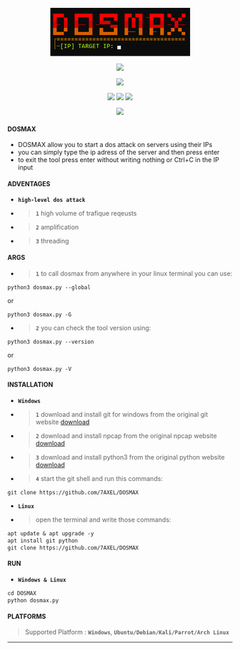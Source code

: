 <!-- DOSMAX -->
<p align='center'>
  <img src="https://github.com/7AXEL/DOSMAX/blob/main/img/logo.png"></img>
</p>
<p align='center'>
    <img src="https://img.shields.io/badge/DOSMAX-bg?style=for-the-badge;"></img>
</p>
<p align="center">
  <img src="https://img.shields.io/badge/DOS ATTACK TOOL V2.0-orange?style=for-the-badge;"></img>
</p>
<p align='center'>
  <img src="https://img.shields.io/badge/Author-A.X.E.L-red?style=flat-square;"></img>
  <img src="https://img.shields.io/badge/Open Source-Yes-magenta?style=flat-square;"></img>
  <img src="https://img.shields.io/badge/Written In-PYTHON-cyan?style=flat-square;"></img>
</p>
<p align='center'>
    <img src="https://img.shields.io/badge/DISCLAIMER-purple?style=for-the-badge;"></img>

#### DOSMAX
- DOSMAX allow you to start a dos attack on servers using their IPs
- you can simply type the ip adress of the server and then press enter
- to exit the tool press enter without writing nothing or Ctrl+C in the IP input
#### ADVENTAGES
- **`high-level dos attack`**
- > **`1`** high volume of trafique reqeusts
- > **`2`** amplification
- > **`3`** threading
#### ARGS
- > **`1`** to call dosmax from anywhere in your linux terminal you can use:
```
python3 dosmax.py --global
```
or
```
python3 dosmax.py -G
```
- > **`2`** you can check the tool version using:
```
python3 dosmax.py --version
```
or
```
python3 dosmax.py -V
```
#### INSTALLATION
- **`Windows`**
- > **`1`** download and install git for windows from the original git website <a href='https://gitforwindows.org/'>download</a>
- > **`2`** download and install npcap from the original npcap website <a href='https://npcap.com/#download'>download</a>
- > **`3`** download and install python3 from the original python website <a href='https://python.org'>download</a>
- > **`4`** start the git shell and run this commands:
```
git clone https://github.com/7AXEL/DOSMAX
```
- **`Linux`**
- > open the terminal and write those commands:
```
apt update & apt upgrade -y
apt install git python
git clone https://github.com/7AXEL/DOSMAX
```
#### RUN
- **`Windows & Linux`**
```
cd DOSMAX
python dosmax.py
```
#### PLATFORMS
> Supported Platform : **`Windows`**, **`Ubuntu/Debian/Kali/Parrot/Arch Linux`**<br>
<hr>
